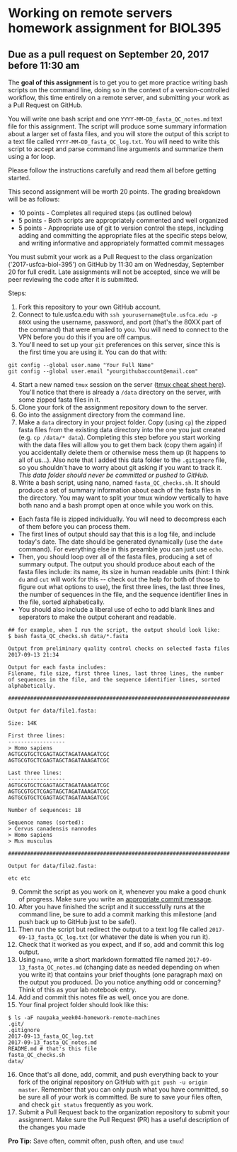 # Working on remote servers homework assignment for BIOL395
## Due as a pull request on September 20, 2017 before 11:30 am

The **goal of this assignment** is to get you to get more practice writing bash scripts on the command line, doing so in the context of a version-controlled workflow, this time entirely on a remote server, and submitting your work as a Pull Request on GitHub.

You will write one bash script and one `YYYY-MM-DD_fasta_QC_notes.md` text file for this assignment. The script will produce some summary information about a larger set of fasta files, and you will store the output of this script to a text file called `YYYY-MM-DD_fasta_QC_log.txt`. You will need to write this script to accept and parse command line arguments and summarize them using a for loop.

Please follow the instructions carefully and read them all before getting started.

This second assignment will be worth 20 points. The grading breakdown will be as follows:

* 10 points - Completes all required steps (as outlined below)
* 5 points - Both scripts are appropriately commented and well organized
* 5 points - Appropriate use of git to version control the steps, including adding and committing the appropriate files at the specific steps below, and writing informative and appropriately formatted commit messages

You must submit your work as a Pull Request to the class organization ('2017-usfca-biol-395') on GitHub by 11:30 am on Wednesday, September 20 for full credit. Late assignments will not be accepted, since we will be peer reviewing the code after it is submitted.

Steps:

1. Fork this repository to your own GitHub account.
2. Connect to tule.usfca.edu with `ssh yourusername@tule.usfca.edu -p 80XX` using the username, password, and port (that's the 80XX part of the command) that were emailed to you. You will need to connect to the VPN before you do this if you are off campus.
3. You'll need to set up your `git` preferences on this server, since this is the first time you are using it. You can do that with:

```
git config --global user.name "Your Full Name"
git config --global user.email "yourgithubaccount@email.com"
```

4. Start a new named `tmux` session on the server ([tmux cheat sheet here](https://gist.github.com/MohamedAlaa/2961058)). You'll notice that there is already a `/data` directory on the server, with some zipped fasta files in it.
5. Clone your fork of the assignment repository down to the server.
6. Go into the assignment directory from the command line.
7. Make a `data` directory in your project folder. Copy (using `cp`) the zipped fasta files from the existing data directory into the one you just created (e.g. `cp /data/* data`). Completing this step before you start working with the data files will allow you to get them back (copy them again) if you accidentally delete them or otherwise mess them up (it happens to all of us...). Also note that I added this data folder to the `.gitignore` file, so you shouldn't have to worry about git asking if you want to track it. *This data folder should never be committed or pushed to GitHub.*
8. Write a bash script, using nano, named `fasta_QC_checks.sh`. It should produce a set of summary information about each of the fasta files in the directory. You may want to split your tmux window vertically to have both nano and a bash prompt open at once while you work on this.
  * Each fasta file is zipped individually. You will need to decompress each of them before you can process them.
  * The first lines of output should say that this is a log file, and include today's date. The date should be generated dynamically (use the `date` command). For everything else in this preamble you can just use `echo`.
  * Then, you should loop over all of the fasta files, producing a set of summary output. The output you should produce about each of the fasta files include: its name, its size in human readable units (hint: I think `du` and `cut` will work for this -- check out the help for both of those to figure out what options to use), the first three lines, the last three lines, the number of sequences in the file, and the sequence identifier lines in the file, sorted alphabetically.
  * You should also include a liberal use of echo to add blank lines and seperators to make the output coherant and readable.

```
## for example, when I run the script, the output should look like:
$ bash fasta_QC_checks.sh data/*.fasta

Output from preliminary quality control checks on selected fasta files
2017-09-13 21:34

Output for each fasta includes:
Filename, file size, first three lines, last three lines, the number of sequences in the file, and the sequence identifier lines, sorted alphabetically.

######################################################################

Output for data/file1.fasta:

Size: 14K

First three lines:
------------------
> Homo sapiens
AGTGCGTGCTCGAGTAGCTAGATAAAGATCGC
AGTGCGTGCTCGAGTAGCTAGATAAAGATCGC

Last three lines:
------------------
AGTGCGTGCTCGAGTAGCTAGATAAAGATCGC
AGTGCGTGCTCGAGTAGCTAGATAAAGATCGC
AGTGCGTGCTCGAGTAGCTAGATAAAGATCGC

Number of sequences: 18

Sequence names (sorted):
> Cervus canadensis nannodes
> Homo sapiens
> Mus musculus

######################################################################

Output for data/file2.fasta:

etc etc

```

9. Commit the script as you work on it, whenever you make a good chunk of progress. Make sure you write
   an [appropriate commit message](https://chris.beams.io/posts/git-commit/).
10. After you have finished the script and it successfully runs at the command line, be sure to add a commit marking this milestone (and push back up to GitHub just to be safe!).
11. Then run the script but redirect the output to a text log file called `2017-09-13_fasta_QC_log.txt` (or whatever the date is when you run it).
12. Check that it worked as you expect, and if so, add and commit this log output.
13. Using `nano`, write a short markdown formatted file named `2017-09-13_fasta_QC_notes.md` (changing date as needed depending on when you write it) that contains your brief thoughts (one paragraph max) on the output you produced. Do you notice anything odd or concerning? Think of this as your lab notebook entry.
14. Add and commit this notes file as well, once you are done.
15. Your final project folder should look like this:

```
$ ls -aF naupaka_week04-homework-remote-machines
.git/
.gitignore
2017-09-13_fasta_QC_log.txt
2017-09-13_fasta_QC_notes.md
README.md # that's this file
fasta_QC_checks.sh
data/
```

16. Once that's all done, add, commit, and push everything back to your fork of the original repository on GitHub with `git push -u origin master`. Remember that you can only push what you have committed, so be sure all of your work is committed. Be sure to save your files often, and check `git status` frequently as you work.
17. Submit a Pull Request back to the organization repository to submit your assignment. Make sure the Pull Request (PR) has a useful description of the changes you made

**Pro Tip:** Save often, commit often, push often, and use `tmux`!
